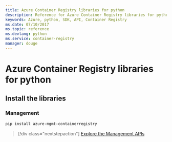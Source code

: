 ```yaml
---
title: Azure Container Registry libraries for python
description: Reference for Azure Container Registry libraries for python
keywords: Azure, python, SDK, API, Container Registry
ms.date: 07/10/2017
ms.topic: reference
ms.devlang: python
ms.service: container-registry
manager: douge
---
```

# Azure Container Registry libraries for python

## Install the libraries


### Management

```bash
pip install azure-mgmt-containerregistry
```
> [!div class="nextstepaction"]
> [Explore the Management APIs](/python/api/overview/azure/containerregistry/management)


